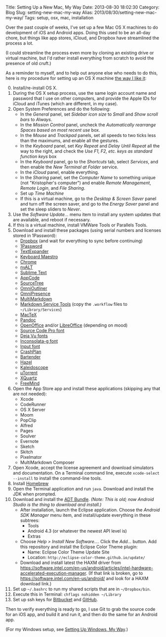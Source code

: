 Title: Setting Up a New Mac, My Way
Date: 2013-08-30 18:02:30
Category: Blog
Slug: setting-new-mac-my-way
Alias: 2013/08/30/setting-new-mac-my-way/
Tags: setup, osx, mac, installation


Over the past couple of weeks, I've set up a few Mac OS X machines to do development of iOS and Android apps. Doing this used to be an all-day chore, but things like app stores, iCloud, and Dropbox have streamlined the process a lot.

(I could streamline the process even more by cloning an existing drive or virtual machine, but I'd rather install everything from scratch to avoid the presence of old cruft.)

As a reminder to myself, and to help out anyone else who needs to do this, here is my procedure for setting up an OS X machine [the way I like it](https://undefinedvalue.com/2012/06/15/my-setup):

0. Install/re-install OS X.
0. During the OS X setup process, use the same login account name and password that I use on other computers, and provide the Apple IDs for iCloud and iTunes (which are different, in my case).
0. Open System Preferences and do the following:
   - In the *General* panel, set *Sidebar icon size* to *Small* and *Show scroll bars* to *Always*.
   - In the *Mission Control* panel, uncheck the *Automatically rearrange Spaces based on most recent use* box.
   - In the *Mouse* and *Trackpad* panels, set all speeds to two ticks less than the maximums, and enable all the gestures.
   - In the *Keyboard* panel, set *Key Repeat* and *Delay Until Repeat* all the way to the right, and check the *Use F1, F2, etc. keys as standard function keys* box
   - In the *Keyboard* panel, go to the *Shortcuts* tab, select *Services*, and then enable the *New Terminal at Folder* service.
   - In the *iCloud* panel, enable everything.
   - In the *Sharing* panel, set the *Computer Name* to something unique (not "Kristopher's computer") and enable *Remote Management*, *Remote Login*, and *File Sharing*.
   - Set up *Time Machine*
   - If this is a virtual machine, go to the *Desktop & Screen Saver* panel and turn off the screen saver, and go to the *Energy Saver* panel and set the sleep sliders to *Never*.
0. Use the *Software Update...* menu item to install any system updates that are available, and reboot if necessary.
0. If this is a virtual machine, install VMWare Tools or Parallels Tools.
0. Download and install these packages (using serial numbers and licenses stored in 1Password):
   - [Dropbox](https://www.dropbox.com/gs) (and wait for everything to sync before continuing)
   - [1Password](https://agilebits.com/onepassword)
   - [TextExpander](http://smilesoftware.com/TextExpander/index.html)
   - [Keyboard Maestro](http://www.keyboardmaestro.com/)
   - [Chrome](http://www.google.com/chrome)
   - [nvALT](http://brettterpstra.com/projects/nvalt/)
   - [Sublime Text](http://www.sublimetext.com)
   - [AppCode](http://www.jetbrains.com/objc/download/)
   - [SourceTree](http://www.sourcetreeapp.com)
   - [OmniOutliner](http://www.omnigroup.com/omnioutliner)
   - [OmniPresence](http://www.omnigroup.com/omnipresence)
   - [MultiMarkdown](http://fletcherpenney.net/multimarkdown/)
   - [Markdown Service Tools](http://brettterpstra.com/projects/markdown-service-tools/) (copy the `.workflow` files to `~/Library/Services`)
   - [MacTeX](http://www.tug.org/mactex/index.html)
   - [Pandoc](https://code.google.com/p/pandoc/downloads/list)
   - [OpenOffice](http://www.openoffice.org/download/index.html) and/or [LibreOffice](http://www.libreoffice.org/download) (depending on mood)
   - [Source Code Pro font](http://sourceforge.net/projects/sourcecodepro.adobe/files/)
   - [Deja Vu fonts](http://dejavu-fonts.org/wiki/Download)
   - [Inconsolata-g font](http://www.fantascienza.net/leonardo/ar/inconsolatag/inconsolata-g_font.zip)
   - [Input font](http://input.fontbureau.com/download/)
   - [CrashPlan](http://www.crashplan.com)
   - [Bartender](http://www.macbartender.com)
   - [Hazel](http://www.noodlesoft.com/hazel.php)
   - [Kaleidoscope](http://www.kaleidoscopeapp.com)
   - [µTorrent](http://www.utorrent.com)
   - [XQuartz](http://xquartz.macosforge.org/)
   - [FreeMind](http://freemind.sourceforge.net/wiki/index.php/Download)
0. Open the App Store app and install these applications (skipping any that are not needed):
   - Xcode
   - CodeRunner
   - OS X Server
   - Moom
   - PopClip
   - Alfred
   - Pages
   - Soulver
   - Evernote
   - Sketch
   - Skitch
   - Pixelmator
   - MultiMarkdown Composer
0. Open Xcode, accept the license agreement and download simulators and documentation. On a Terminal command line, execute `xcode-select --install` to install the command-line tools.
0. Install [Homebrew](http://brew.sh)
0. Open the Terminal application and run `java`. Download and install the JDK when prompted.
0. Download and install the [ADT Bundle](http://developer.android.com/sdk/index.html). *(Note: This is old; now Android Studio is the thing to download and install.)*
   - After installation, launch the Eclipse application. Choose the *Android SDK Manager* menu item, and install/update everything in these subtrees:
      - Tools
      - Android 4.3 (or whatever the newest API level is)
      - Extras
   - Choose *Help > Install New Software...*. Click the *Add...* button. Add this repository and install the Eclipse&nbsp;Color&nbsp;Theme plugin:
      - Name: Eclipse Color Theme Update Site
      - Location: `http://eclipse-color-theme.github.io/update/`
   - Download and install latest the HAXM driver from <https://software.intel.com/en-us/android/articles/intel-hardware-accelerated-execution-manager>. (If that link is broken, go to <https://software.intel.com/en-us/android/> and look for a HAXM download link.)
0. Set up `~/.bashrc` to run my shared scripts that are in `~/Dropbox/bin`.
0. Execute this in Terminal: `chflags nohidden ~/Library`
0. Set up ssh keys for [Bitbucket](https://confluence.atlassian.com/pages/viewpage.action?pageId=270827678) and [GitHub](https://help.github.com/articles/generating-ssh-keys).

Then to verify everything is ready to go, I use Git to grab the source code for an iOS app, and build it and run it, and then do the same for an Android app.

(For my Windows setup, see [Setting Up Windows, My Way](https://undefinedvalue.com/2013/12/22/setting-windows-my-way).)
